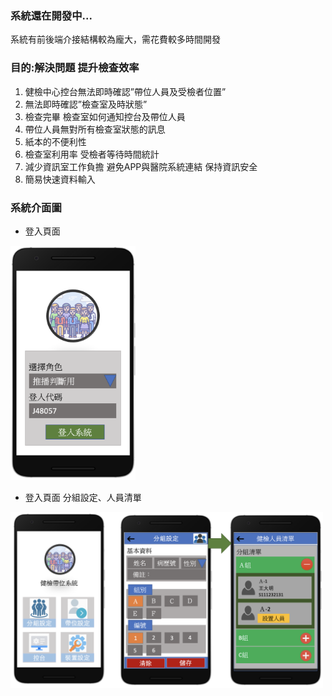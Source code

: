 ### 系統還在開發中...
系統有前後端介接結構較為龐大，需花費較多時間開發

### 目的:解決問題 提升檢查效率

1. 健檢中心控台無法即時確認”帶位人員及受檢者位置”
2. 無法即時確認”檢查室及時狀態”
3. 檢查完畢 檢查室如何通知控台及帶位人員
4. 帶位人員無對所有檢查室狀態的訊息
5. 紙本的不便利性
6. 檢查室利用率 受檢者等待時間統計
7. 減少資訊室工作負擔 避免APP與醫院系統連結 保持資訊安全
8. 簡易快速資料輸入 

### 系統介面圖

- 登入頁面
<img src="/images/application-image-1.png" width="200"/>

- 登入頁面
分組設定、人員清單
<img src="/images/application-image-2.png" width="500"/>